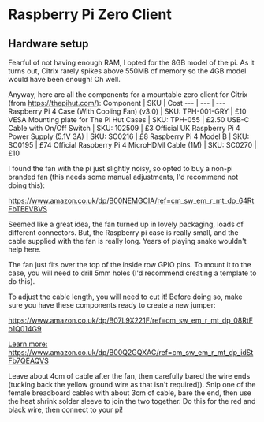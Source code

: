 # Raspberry Pi Zero Client
## Hardware setup
Fearful of not having enough RAM, I opted for the 8GB model of the pi. As it turns out, Citrix rarely spikes above 550MB of memory so the 4GB model would have been enough! Oh well.

Anyway, here are all the components for a mountable zero client for Citrix (from <a href>https://thepihut.com/</a>):
Component | SKU | Cost
--- | --- | ---
Raspberry Pi 4 Case (With Cooling Fan) (v3.0) | SKU: TPH-001-GRY | £10
VESA Mounting plate for The Pi Hut Cases | SKU: TPH-055 | £2.50
USB-C Cable with On/Off Switch | SKU: 102509 | £3
Official UK Raspberry Pi 4 Power Supply (5.1V 3A) | SKU: SC0216 | £8
Raspberry Pi 4 Model B | SKU: SC0195 | £74
Official Raspberry Pi 4 MicroHDMI Cable (1M) | SKU: SC0270 | £10

I found the fan with the pi just slightly noisy, so opted to buy a non-pi branded fan (this needs some manual adjustments, I'd recommend not doing this):

<a href= "Noctua NF-A4x10 5V, Premium Quiet Fan, 3-Pin, 5V Version (40x10mm, Brown)">https://www.amazon.co.uk/dp/B00NEMGCIA/ref=cm_sw_em_r_mt_dp_64RtFbTEEVBVS</a>

Seemed like a great idea, the fan turned up in lovely packaging, loads of different connectors. But, the Raspberry pi case is really small, and the cable supplied with the fan is really long. Years of playing snake wouldn't help here. 

The fan just fits over the top of the inside row GPIO pins. To mount it to the case, you will need to drill 5mm holes (I'd recommend creating a template to do this).

To adjust the cable length, you will need to cut it! Before doing so, make sure you have these components ready to create a new jumper:

<a href= "CAMWAY 50PCS Heat Shrink Solder Sleeves Electrical Wire Butt Terminals Non Crimp Wire Splice Connectors 26-24 AWG">https://www.amazon.co.uk/dp/B07L9X221F/ref=cm_sw_em_r_mt_dp_08RtFb1Q014G9</a>

<a href= "3pcs 20cm Multicolored 40-pin Male to Female /Male to Male /Female to Female Breadboard Jumper Wires Ribbon Cables by Celelin">Learn more: https://www.amazon.co.uk/dp/B00Q2GQXAC/ref=cm_sw_em_r_mt_dp_idStFb7QEAQVS</a>

Leave about 4cm of cable after the fan, then carefully bared the wire ends (tucking back the yellow ground wire as that isn't required)). Snip one of the female breadboard cables with about 3cm of cable, bare the end, then use the heat shrink solder sleeve to join the two together. Do this for the red and black wire, then connect to your pi!

